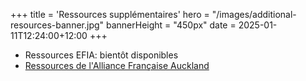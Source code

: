 +++
title = 'Ressources supplémentaires'
hero = "/images/additional-resources-banner.jpg"
bannerHeight = "450px"
date = 2025-01-11T12:24:00+12:00
+++

- Ressources EFIA: bientôt disponibles
- [Ressources de l'Alliance Française Auckland](https://www.alliance-francaise.co.nz/resources-and-services/additional-resources/)
